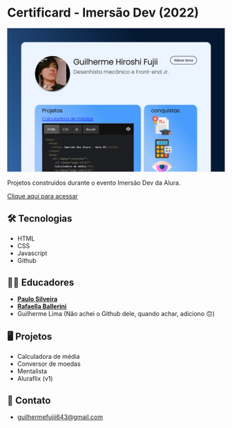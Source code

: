 # Certificard - Imersão Dev (2022)

![preview](./.github/preview.png)

Projetos construídos durante o evento Imersão Dev da Alura.

[Clique aqui para acessar](https://fujiihiroshi.github.io/Certificard---Imersao-Dev-2022)

## 🛠️ Tecnologias
- HTML
- CSS
- Javascript
- Github

## 🧑‍🏫 Educadores
- [**Paulo Silveira**](https://github.com/peas)
- [**Rafaella Ballerini**](https://github.com/rafaballerini)
- Guilherme Lima (Não achei o Github dele, quando achar, adiciono 🙃)

## 🖥️ Projetos
- Calculadora de média
- Conversor de moedas
- Mentalista
- Aluraflix (v1)

## 📩 Contato
- guilhermefujii643@gmail.com